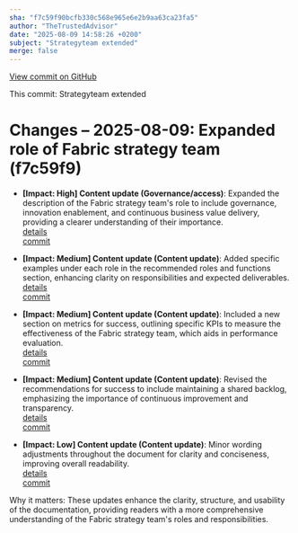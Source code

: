 ```yaml
---
sha: "f7c59f90bcfb330c568e965e6e2b9aa63ca23fa5"
author: "TheTrustedAdvisor"
date: "2025-08-09 14:58:26 +0200"
subject: "Strategyteam extended"
merge: false
---
```


[View commit on GitHub](https://github.com/TheTrustedAdvisor/FabricAdoptionFramework/commit/f7c59f90bcfb330c568e965e6e2b9aa63ca23fa5)

This commit: Strategyteam extended

# Changes – 2025-08-09: Expanded role of Fabric strategy team (f7c59f9)

- **[Impact: High] Content update (Governance/access)**: Expanded the description of the Fabric strategy team's role to include governance, innovation enablement, and continuous business value delivery, providing a clearer understanding of their importance.  
   [details](/docs/about/changes/2025-08-09-strategy-team-extended)  
   [commit](https://github.com/TheTrustedAdvisor/FabricAdoptionFramework/commit/f7c59f90bcfb330c568e965e6e2b9aa63ca23fa5)  

- **[Impact: Medium] Content update (Content update)**: Added specific examples under each role in the recommended roles and functions section, enhancing clarity on responsibilities and expected deliverables.  
   [details](/docs/about/changes/2025-08-09-strategy-team-extended)  
   [commit](https://github.com/TheTrustedAdvisor/FabricAdoptionFramework/commit/f7c59f90bcfb330c568e965e6e2b9aa63ca23fa5)  

- **[Impact: Medium] Content update (Content update)**: Included a new section on metrics for success, outlining specific KPIs to measure the effectiveness of the Fabric strategy team, which aids in performance evaluation.  
   [details](/docs/about/changes/2025-08-09-strategy-team-extended)  
   [commit](https://github.com/TheTrustedAdvisor/FabricAdoptionFramework/commit/f7c59f90bcfb330c568e965e6e2b9aa63ca23fa5)  

- **[Impact: Medium] Content update (Content update)**: Revised the recommendations for success to include maintaining a shared backlog, emphasizing the importance of continuous improvement and transparency.  
   [details](/docs/about/changes/2025-08-09-strategy-team-extended)  
   [commit](https://github.com/TheTrustedAdvisor/FabricAdoptionFramework/commit/f7c59f90bcfb330c568e965e6e2b9aa63ca23fa5)  

- **[Impact: Low] Content update (Content update)**: Minor wording adjustments throughout the document for clarity and conciseness, improving overall readability.  
   [details](/docs/about/changes/2025-08-09-strategy-team-extended)  
   [commit](https://github.com/TheTrustedAdvisor/FabricAdoptionFramework/commit/f7c59f90bcfb330c568e965e6e2b9aa63ca23fa5)  

Why it matters: These updates enhance the clarity, structure, and usability of the documentation, providing readers with a more comprehensive understanding of the Fabric strategy team's roles and responsibilities.
